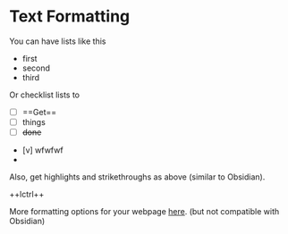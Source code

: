 # Text Formatting 

You can have lists like this

- first
- second
- third

Or checklist lists to

- [ ] ==Get==
- [ ] things
- [ ] ~~done~~
- [v] wfwfwf
- 
Also, get highlights and strikethroughs as above (similar to Obsidian).

++lctrl++

More formatting options for your webpage [here](https://squidfunk.github.io/mkdocs-material/reference/formatting/#highlighting-changes). (but not compatible with Obsidian)